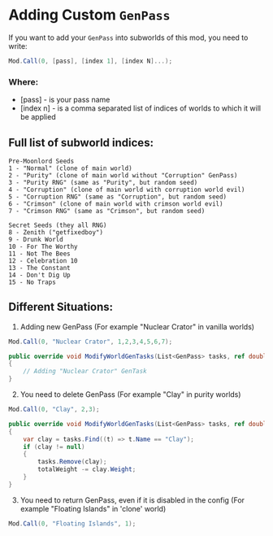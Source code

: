 # Adding Custom `GenPass`
If you want to add your `GenPass` into subworlds of this mod, you need to write:
```c#
Mod.Call(0, [pass], [index 1], [index N]...);
```
### Where:
- [pass] - is your pass name
- [index n] - is a comma separated list of indices of worlds to which it will be applied

## Full list of subworld indices:
```
Pre-Moonlord Seeds
1 - "Normal" (clone of main world)
2 - "Purity" (clone of main world without "Corruption" GenPass)
3 - "Purity RNG" (same as "Purity", but random seed)
4 - "Corruption" (clone of main world with corruption world evil)
5 - "Corruption RNG" (same as "Corruption", but random seed)
6 - "Crimson" (clone of main world with crimson world evil)
7 - "Crimson RNG" (same as "Crimson", but random seed)

Secret Seeds (they all RNG)
8 - Zenith ("getfixedboy")
9 - Drunk World
10 - For The Worthy
11 - Not The Bees
12 - Celebration 10
13 - The Constant
14 - Don't Dig Up
15 - No Traps
```
## Different Situations:
1. Adding new GenPass (For example "Nuclear Crator" in vanilla worlds)
```c#
Mod.Call(0, "Nuclear Crator", 1,2,3,4,5,6,7);
```
```c#
public override void ModifyWorldGenTasks(List<GenPass> tasks, ref double totalWeight)
{
    // Adding "Nuclear Crator" GenTask 
}
```
2. You need to delete GenPass (For example "Clay" in purity worlds)
```c#
Mod.Call(0, "Clay", 2,3);
```
```c#
public override void ModifyWorldGenTasks(List<GenPass> tasks, ref double totalWeight)
{
    var clay = tasks.Find((t) => t.Name == "Clay");
    if (clay != null)
    {
        tasks.Remove(clay); 
        totalWeight -= clay.Weight;
    }
}
```
3. You need to return GenPass, even if it is disabled in the config (For example "Floating Islands" in 'clone' world)
```c#
Mod.Call(0, "Floating Islands", 1);
```